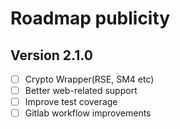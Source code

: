 # Roadmap publicity

## Version 2.1.0

- [ ] Crypto Wrapper(RSE, SM4 etc)
- [ ] Better web-related support
- [ ] Improve test coverage
- [ ] Gitlab workflow improvements
